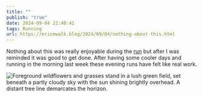 ```yaml
---
title: ""
publish: "true"
date: 2024-09-04 22:40:41
tags: Running
url: https://ericmwalk.blog/2024/09/04/nothing-about-this.html
---
```


Nothing about this was really enjoyable during the [run](https://strava.com/activities/12328510875) but after I was reminded it was good to get done. After having some cooler days and running in the morning last week these evening runs have felt like real work.

![Foreground wildflowers and grasses stand in a lush green field, set beneath a partly cloudy sky with the sun shining brightly overhead. A distant tree line demarcates the horizon.](https://ericmwalk.blog/uploads/2024/img-1816.jpeg)